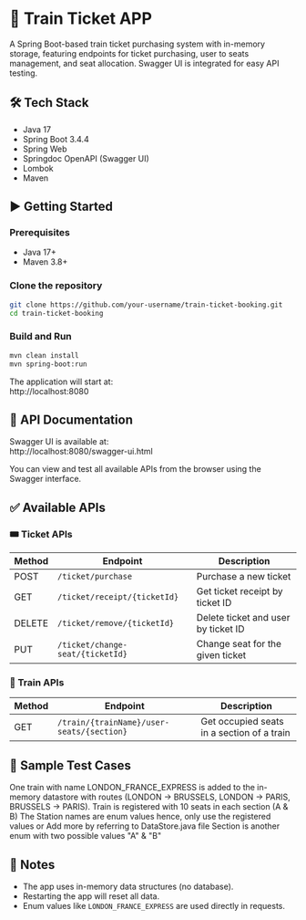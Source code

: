 # 🚆 Train Ticket APP

A Spring Boot-based train ticket purchasing system with in-memory storage, featuring endpoints for ticket purchasing, user to seats management, and seat allocation. Swagger UI is integrated for easy API testing.

## 🛠️ Tech Stack

- Java 17
- Spring Boot 3.4.4
- Spring Web
- Springdoc OpenAPI (Swagger UI)
- Lombok
- Maven

## ▶️ Getting Started

### Prerequisites

- Java 17+
- Maven 3.8+

### Clone the repository

```bash
git clone https://github.com/your-username/train-ticket-booking.git
cd train-ticket-booking
```

### Build and Run

```bash
mvn clean install
mvn spring-boot:run
```

The application will start at:  
http://localhost:8080

## 📘 API Documentation

Swagger UI is available at:  
http://localhost:8080/swagger-ui.html

You can view and test all available APIs from the browser using the Swagger interface.

## ✅ Available APIs

### 🎟 Ticket APIs

| Method | Endpoint                          | Description                         |
|--------|-----------------------------------|-------------------------------------|
| POST   | `/ticket/purchase`               | Purchase a new ticket               |
| GET    | `/ticket/receipt/{ticketId}`     | Get ticket receipt by ticket ID     |
| DELETE | `/ticket/remove/{ticketId}`      | Delete ticket and user by ticket ID |
| PUT    | `/ticket/change-seat/{ticketId}` | Change seat for the given ticket    |

### 🚄 Train APIs

| Method | Endpoint                                                   | Description                                      |
|--------|------------------------------------------------------------|--------------------------------------------------|
| GET    | `/train/{trainName}/user-seats/{section}`                 | Get occupied seats in a section of a train       |

## 🧪 Sample Test Cases
One train with name LONDON_FRANCE_EXPRESS is added to the in-memory datastore with routes (LONDON -> BRUSSELS, LONDON -> PARIS, BRUSSELS -> PARIS).
Train is registered with 10 seats in each section (A & B)
The Station names are enum values hence, only use the registered values or Add more by referring to DataStore.java file
Section is another enum with two possible values "A" & "B"

## 🧹 Notes

- The app uses in-memory data structures (no database).
- Restarting the app will reset all data.
- Enum values like `LONDON_FRANCE_EXPRESS` are used directly in requests.
